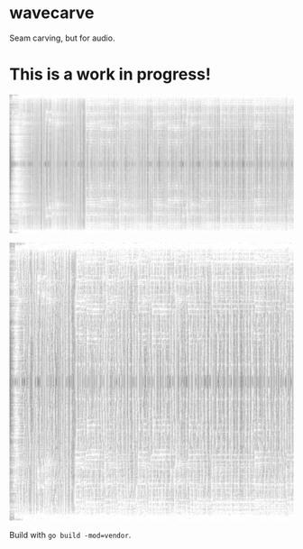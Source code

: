 # wavecarve

Seam carving, but for audio.

# This is a work in progress!

![spectrogram](img/spectrogram.png)

![carved](img/carved.png)

Build with `go build -mod=vendor`.
